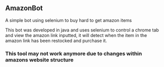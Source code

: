## AmazonBot
A simple bot using selenium to buy hard to get amazon items

This bot was developed in java and uses selenium to control a chrome tab and view the amazon link inputted, it will detect when the item in the amazon link has been restocked and purchase it.

### This tool may not work anymore due to changes within amazons website structure
